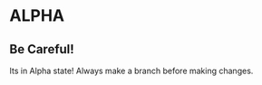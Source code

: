 ALPHA
=====

Be Careful!
-----------

Its in Alpha state!
Always make a branch before making changes.